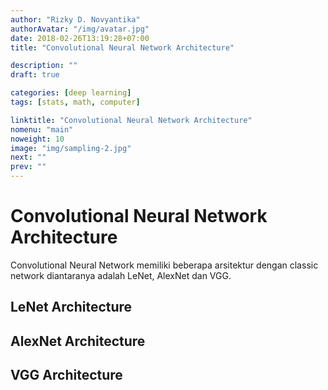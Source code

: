 ```yaml
---
author: "Rizky D. Novyantika"
authorAvatar: "/img/avatar.jpg"
date: 2018-02-26T13:19:28+07:00
title: "Convolutional Neural Network Architecture"

description: ""
draft: true

categories: [deep learning]
tags: [stats, math, computer]

linktitle: "Convolutional Neural Network Architecture"
nomenu: "main"
noweight: 10
image: "img/sampling-2.jpg"
next: ""
prev: ""
---
```


# Convolutional Neural Network Architecture

Convolutional Neural Network memiliki beberapa arsitektur dengan classic network diantaranya adalah LeNet, AlexNet dan VGG.

## LeNet Architecture



## AlexNet Architecture


## VGG Architecture

